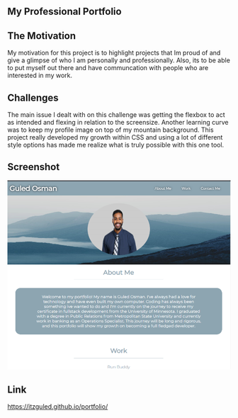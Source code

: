## My Professional Portfolio

## The Motivation

My motivation for this project is to highlight projects that Im proud of and give a glimpse of who I am personally and professionally. Also, its to be able to put myself out there and have communcation with people who are interested in my work.

## Challenges

The main issue I dealt with on this challenge was getting the flexbox to act as intended and flexing in relation to the screensize. Another learning curve was to keep my profile image on top of my mountain background. This project really developed my growth within CSS and using a lot of different style options has made me realize what is truly possible with this one tool.

## Screenshot
![Horiseon](assets/images/screenshot.PNG)

## Link
https://itzguled.github.io/portfolio/

